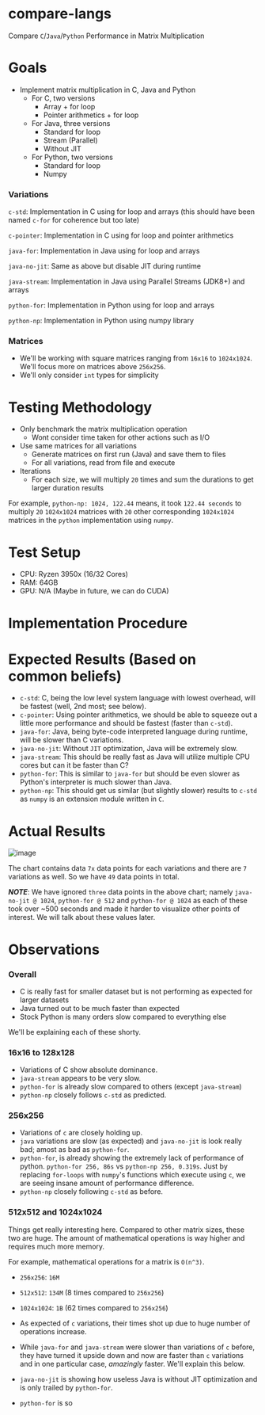 # compare-langs
Compare `C`/`Java`/`Python` Performance in Matrix Multiplication

# Goals
- Implement matrix multiplication in C, Java and Python
  - For C, two versions
    -  Array + for loop
    -  Pointer arithmetics + for loop
  - For Java, three versions
    - Standard for loop
    - Stream (Parallel)
    - Without JIT
  - For Python, two versions
    - Standard for loop
    - Numpy

### Variations
`c-std`: Implementation in C using for loop and arrays (this should have been named `c-for` for coherence but too late)

`c-pointer`: Implementation in C using for loop and pointer arithmetics

`java-for`: Implementation in Java using for loop and arrays

`java-no-jit`: Same as above but disable JIT during runtime

`java-stream`: Implementation in Java using Parallel Streams (JDK8+) and arrays

`python-for`: Implementation in Python using for loop and arrays

`python-np`: Implementation in Python using numpy library


### Matrices
 - We'll be working with square matrices ranging from `16x16` to `1024x1024`. We'll focus more on matrices above `256x256`.
 - We'll only consider `int` types for simplicity

# Testing Methodology
- Only benchmark the matrix multiplication operation
  - Wont consider time taken for other actions such as I/O
- Use same matrices for all variations
  - Generate matrices on first run (Java) and save them to files
  - For all variations, read from file and execute
- Iterations
  - For each size, we will multiply `20` times and sum the durations to get larger duration results


For example, `python-np: 1024, 122.44` means, it took `122.44 seconds` to multiply `20` `1024x1024` matrices with `20` other corresponding `1024x1024` matrices in the `python` implementation using `numpy`.


# Test Setup

- CPU: Ryzen 3950x (16/32 Cores)
- RAM: 64GB
- GPU: N/A (Maybe in future, we can do CUDA)

# Implementation Procedure


# Expected Results (Based on common beliefs)
- `c-std`: C, being the low level system language with lowest overhead, will be fastest (well, 2nd most; see below).
- `c-pointer`: Using pointer arithmetics, we should be able to squeeze out a little more performance and should be fastest (faster than `c-std`).
- `java-for`: Java, being byte-code interpreted language during runtime, will be slower than C variations.
- `java-no-jit`: Without `JIT` optimization, Java will be extremely slow.
- `java-stream`: This should be really fast as Java will utilize multiple CPU cores but can it be faster than C?
- `python-for`: This is similar to `java-for` but should be even slower as Python's interpreter is much slower than Java.
- `python-np`: This should get us similar (but slightly slower) results to `c-std` as `numpy` is an extension module written in `C`.


# Actual Results

![image](https://user-images.githubusercontent.com/11375716/164284415-06043305-d99b-4fef-a514-75f1c27936fa.png)


The chart contains data `7x` data points for each variations and there are `7` variations as well. So we have `49` data points in total.

***NOTE***: We have ignored `three` data points in the above chart; namely `java-no-jit @ 1024`, `python-for @ 512` and `python-for @ 1024` as each of these took over ~500 seconds and made it harder to visualize other points of interest. We will talk about these values later.

# Observations

### Overall
- C is really fast for smaller dataset but is not performing as expected for larger datasets
- Java turned out to be much faster than expected
- Stock Python is many orders slow compared to everything else

We'll be explaining each of these shorty.

### 16x16 to 128x128
- Variations of C show absolute dominance.
- `java-stream` appears to be very slow.
- `python-for` is already slow compared to others (except `java-stream`)
- `python-np` closely follows `c-std` as predicted.

### 256x256
- Variations of `c` are closely holding up.
- `java` variations are slow (as expected) and `java-no-jit` is look really bad; amost as bad as `python-for`.
- `python-for`, is already showing the extremely lack of performance of python. `python-for 256, 86s` vs `python-np 256, 0.319s`. Just by replacing `for-loops` with `numpy`'s functions which execute using `c`, we are seeing insane amount of performance difference.
- `python-np` closely following `c-std` as before.

### 512x512 and 1024x1024
Things get really interesting here. Compared to other matrix sizes, these two are huge. The amount of mathematical operations is way higher and requires much more memory.

For example, mathematical operations for a matrix is `O(n^3)`.
- `256x256`: `16M`
- `512x512`: `134M` (8 times compared to `256x256`)
- `1024x1024`: `1B` (62 times compared to `256x256`)

- As expected of `c` variations, their times shot up due to huge number of operations increase.
- While `java-for` and `java-stream` were slower than variations of `c` before, they have turned it upside down and now are faster than `c` variations and in one particular case, _amazingly_ faster. We'll explain this below.
- `java-no-jit` is showing how useless Java is without JIT optimization and is only trailed by `python-for`.
- `python-for` is so 
